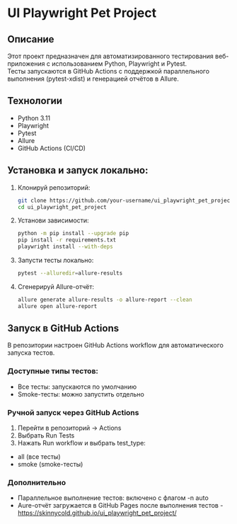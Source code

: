 # UI Playwright Pet Project

## Описание

Этот проект предназначен для автоматизированного тестирования веб-приложения с использованием Python, Playwright и Pytest.  
Тесты запускаются в GitHub Actions с поддержкой параллельного выполнения (pytest-xdist) и генерацией отчётов в Allure.

## Технологии
- Python 3.11
- Playwright
- Pytest
- Allure
- GitHub Actions (CI/CD)

## Установка и запуск локально:

1. Клонируй репозиторий:
   ```bash
   git clone https://github.com/your-username/ui_playwright_pet_project.git
   cd ui_playwright_pet_project
   
2. Установи зависимости:
	```bash
	python -m pip install --upgrade pip
	pip install -r requirements.txt
	playwright install --with-deps
 
3. Запусти тесты локально:
	```bash
	pytest --alluredir=allure-results
 
4. Сгенерируй Allure-отчёт:
	```bash
	allure generate allure-results -o allure-report --clean
	allure open allure-report
 
## Запуск в GitHub Actions

В репозитории настроен GitHub Actions workflow для автоматического запуска тестов.

### Доступные типы тестов:
* Все тесты: запускаются по умолчанию
* Smoke-тесты: можно запустить отдельно

### Ручной запуск через GitHub Actions
1. Перейти в репозиторий → Actions
2. Выбрать Run Tests
3. Нажать Run workflow и выбрать test_type:
* all (все тесты)
* smoke (smoke-тесты)


### Дополнительно
* Параллельное выполнение тестов: включено с флагом -n auto
* Aure-отчёт загружается в GitHub Pages после выполнения тестов - https://skinnycold.github.io/ui_playwright_pet_project/
